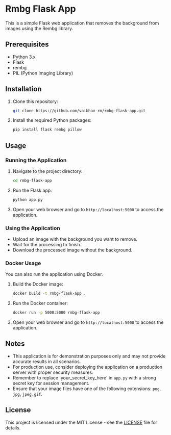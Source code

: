 # Rmbg Flask App

This is a simple Flask web application that removes the background from images using the Rembg library.

## Prerequisites

- Python 3.x
- Flask
- rembg
- PIL (Python Imaging Library)

## Installation

1. Clone this repository:

    ```bash
    git clone https://github.com/vaibhav-rm/rmbg-flask-app.git
    ```

2. Install the required Python packages:

    ```bash
    pip install flask rembg pillow
    ```

## Usage

### Running the Application

1. Navigate to the project directory:

    ```bash
    cd rmbg-flask-app
    ```

2. Run the Flask app:

    ```bash
    python app.py
    ```

3. Open your web browser and go to `http://localhost:5000` to access the application.

### Using the Application

- Upload an image with the background you want to remove.
- Wait for the processing to finish.
- Download the processed image without the background.

### Docker Usage

You can also run the application using Docker.

1. Build the Docker image:

    ```bash
    docker build -t rmbg-flask-app .
    ```

2. Run the Docker container:

    ```bash
    docker run -p 5000:5000 rmbg-flask-app
    ```

3. Open your web browser and go to `http://localhost:5000` to access the application.

## Notes

- This application is for demonstration purposes only and may not provide accurate results in all scenarios.
- For production use, consider deploying the application on a production server with proper security measures.
- Remember to replace 'your_secret_key_here' in `app.py` with a strong secret key for session management.
- Ensure that your image files have one of the following extensions: `png`, `jpg`, `jpeg`, `gif`.

## License

This project is licensed under the MIT License - see the [LICENSE](LICENSE) file for details.
